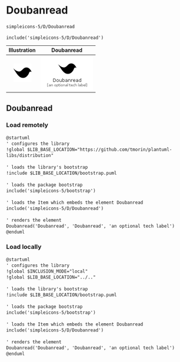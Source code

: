 # Doubanread


```text
simpleicons-5/D/Doubanread
```

```text
include('simpleicons-5/D/Doubanread')
```



| Illustration | Doubanread |
| :---: | :---: |
| ![illustration for Illustration](../../simpleicons-5/D/Doubanread.png) | ![illustration for Doubanread](../../simpleicons-5/D/Doubanread.Local.png) |




## Doubanread

### Load remotely
```plantuml
@startuml
' configures the library
!global $LIB_BASE_LOCATION="https://github.com/tmorin/plantuml-libs/distribution"

' loads the library's bootstrap
!include $LIB_BASE_LOCATION/bootstrap.puml

' loads the package bootstrap
include('simpleicons-5/bootstrap')

' loads the Item which embeds the element Doubanread
include('simpleicons-5/D/Doubanread')

' renders the element
Doubanread('Doubanread', 'Doubanread', 'an optional tech label')
@enduml
```

### Load locally
```plantuml
@startuml
' configures the library
!global $INCLUSION_MODE="local"
!global $LIB_BASE_LOCATION="../.."

' loads the library's bootstrap
!include $LIB_BASE_LOCATION/bootstrap.puml

' loads the package bootstrap
include('simpleicons-5/bootstrap')

' loads the Item which embeds the element Doubanread
include('simpleicons-5/D/Doubanread')

' renders the element
Doubanread('Doubanread', 'Doubanread', 'an optional tech label')
@enduml
```

